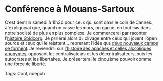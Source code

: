 # Conférence à Mouans-Sartoux

C’est demain samedi à 11h30 pour ceux qui sont dans le coin de Cannes. J'expliquerai que, quand on casse les murs, on gagne, en tout cas dans notre société de plus en plus complexe. Je commencerai par raconter l’[histoire Goldcorp](http://blog.tcrouzet.com/2007/01/09/wikinomics/). Je parlerai alors du clivage entre ceux qui jouent l’open source et ceux qui le rejettent… reprenant l’idée que [deux nouveaux camps se forment](http://blog.tcrouzet.com/2007/10/02/un-mur-entre-deux-mondes/). Je reviendrai sur [l’histoire des apaches et celles alcooliques anonymes](http://blog.tcrouzet.com/2007/09/14/trois-jours-au-vert/), opposant les centralisateurs et les décentralisateurs, puis les autocrates et les libertaires. Je présenterai le cinquième pouvoir comme une force de liberté.

Tags: Conf, noepub